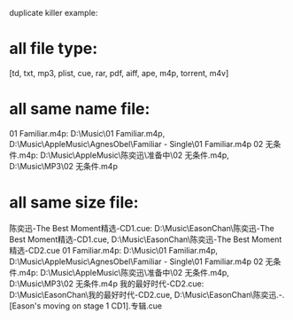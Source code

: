 duplicate killer example: 

# all file type:

[td, txt, mp3, plist, cue, rar, pdf, aiff, ape, m4p, torrent, m4v]

# all same name file:

01 Familiar.m4p: D:\Music\01 Familiar.m4p, D:\Music\AppleMusic\AgnesObel\Familiar - Single\01 Familiar.m4p
02 无条件.m4p: D:\Music\AppleMusic\陈奕迅\准备中\02 无条件.m4p, D:\Music\MP3\02 无条件.m4p

# all same size file:

陈奕迅-The Best Moment精选-CD1.cue: D:\Music\EasonChan\陈奕迅-The Best Moment精选-CD1.cue, D:\Music\EasonChan\陈奕迅-The Best Moment精选-CD2.cue
01 Familiar.m4p: D:\Music\01 Familiar.m4p, D:\Music\AppleMusic\AgnesObel\Familiar - Single\01 Familiar.m4p
02 无条件.m4p: D:\Music\AppleMusic\陈奕迅\准备中\02 无条件.m4p, D:\Music\MP3\02 无条件.m4p
我的最好时代-CD2.cue: D:\Music\EasonChan\我的最好时代-CD2.cue, D:\Music\EasonChan\陈奕迅.-.[Eason's moving on stage 1 CD1].专辑.cue
